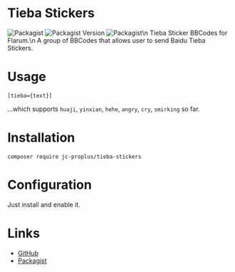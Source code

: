 # Tieba Stickers
![Packagist](https://img.shields.io/packagist/l/JC-ProPlus/tieba-stickers.svg) ![Packagist Version](https://img.shields.io/packagist/v/JC-ProPlus/tieba-stickers.svg) ![Packagist](https://img.shields.io/packagist/dt/JC-ProPlus/tieba-stickers.svg)\n
Tieba Sticker BBCodes for Flarum.\n
A group of BBCodes that allows user to send Baidu Tieba Stickers.
# Usage
```
[tieba={text}]
```
...which supports `huaji`, `yinxian`, `hehe`, `angry`, `cry`, `smirking` so far.
# Installation
```
composer require jc-proplus/tieba-stickers
```
# Configuration
Just install and enable it.
# Links


- [GitHub](https://github.com/JC-ProPlus/tieba-stickers)
- [Packagist](https://packagist.org/packages/jc-proplus/tieba-stickers)
